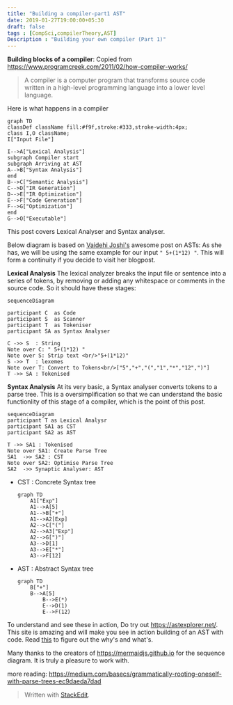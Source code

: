 ```yaml
---
title: "Building a compiler-part1 AST"
date: 2019-01-27T19:00:00+05:30
draft: false
tags : [CompSci,compilerTheory,AST]
Description : "Building your own compiler (Part 1)"
---  
```

**Building blocks of a compiler**:
Copied from <https://www.programcreek.com/2011/02/how-compiler-works/>
>A compiler is a computer program that transforms source code written in a high-level programming language into a lower level language.  

Here is what happens in a compiler

```mermaid
graph TD
classDef className fill:#f9f,stroke:#333,stroke-width:4px;
class I,O className;
I["Input File"]

I-->A["Lexical Analysis"]
subgraph Compiler start
subgraph Arriving at AST
A-->B["Syntax Analysis"]
end
B-->C["Semantic Analysis"]
C-->D["IR Generation"]
D-->E["IR Optimization"]
E-->F["Code Generation"]
F-->G["Optimization"]
end
G-->O["Executable"]
```
This post covers Lexical Analyser and Syntax analyser. 

Below diagram is based on [Vaidehi Joshi's](https://medium.com/basecs/leveling-up-ones-parsing-game-with-asts-d7a6fc2400ff) awesome post on ASTs:
As she has, we will be using the same example for our input `" 5+(1*12) "`. This will form a  continuity if you decide to visit her blogpost.

**Lexical Analysis**
The lexical analyzer breaks the input file or sentence into a series of tokens, by removing or adding any whitespace or comments in the source code. So it should have these stages:

```mermaid
sequenceDiagram

participant C  as Code   
participant S  as Scanner
participant T  as Tokeniser
participant SA as Syntax Analyser  

C ->> S  : String
Note over C: " 5+(1*12) "
Note over S: Strip text <br/>"5+(1*12)"
S ->> T  : lexemes  
Note over T: Convert to Tokens<br/>["5","+","(","1","*","12",")"]
T ->> SA : Tokenised    
```

**Syntax Analysis**
At its very basic, a Syntax analyser converts tokens to a parse tree. This is a oversimplification so that we can understand the basic functionlity of this stage of a compiler, which is the point of this post.
```mermaid
sequenceDiagram
participant T as Lexical Analysr   
participant SA1 as CST
participant SA2 as AST 

T ->> SA1 : Tokenised   
Note over SA1: Create Parse Tree
SA1  ->> SA2 : CST
Note over SA2: Optimise Parse Tree
SA2  ->> Synaptic Analyser: AST 
```  

* CST : Concrete Syntax tree
	```mermaid
	graph TD
		A1["Exp"]
		A1-->A[5]
		A1-->B["+"]
		A1-->A2[Exp]
		A2-->C["("]
		A2-->A3["Exp"]
		A2-->G[")"]
		A3-->D[1]
		A3-->E["*"]
		A3-->F[12]
	```
* AST : Abstract Syntax tree
    ```mermaid
	graph TD
		B["+"]
		B-->A[5]
	        B-->E(*)
	        E-->D(1)
	        E-->F(12)
    ```
To understand and see these in action, Do try out <https://astexplorer.net/>. This site is amazing and will make you see in action building of an AST with code.  Read [this](https://blog.buildo.io/a-tour-of-abstract-syntax-trees-906c0574a067) to figure out the why's and what's.

Many thanks to the creators of  <https://mermaidjs.github.io> for the sequence diagram. It is truly a pleasure to work with.  

more reading:
<https://medium.com/basecs/grammatically-rooting-oneself-with-parse-trees-ec9daeda7dad>


> Written with [StackEdit](https://stackedit.io/).
<!--stackedit_data:
eyJoaXN0b3J5IjpbNjk1Nzc4OTU4LDE1NTg0NTMzOTIsNzQwNz
c0Njk5LDc0NjkwNTY4MiwtMTY3NTE1NjczNSwtMTA4Mzk5MjY3
MiwxODY0OTIzNDU1LC0zNDAyMDczMTEsNDYzMzYwMDYxLC00MT
Q3NDY3NjUsLTE2MjMyNTQzNjEsMTUxMzcyMDc1OSwxNTg1MjY3
MTQ0LDgzMTc3MjMwXX0=
-->